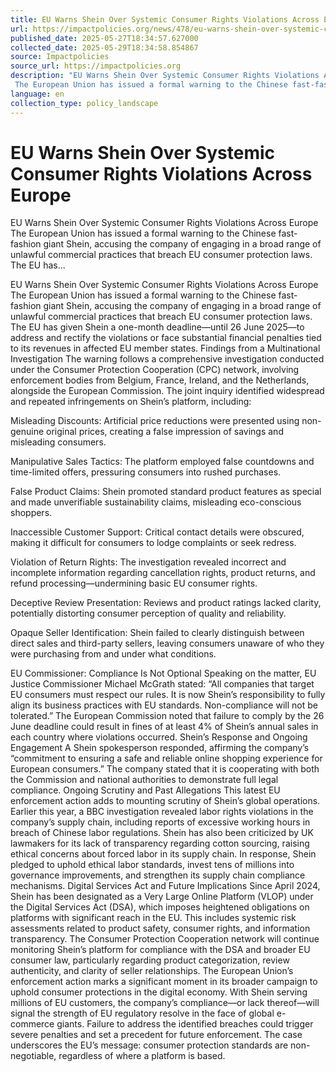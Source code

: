 ```yaml
---
title: EU Warns Shein Over Systemic Consumer Rights Violations Across Europe
url: https://impactpolicies.org/news/478/eu-warns-shein-over-systemic-consumer-rights-violations-across-europe
published_date: 2025-05-27T18:34:57.627000
collected_date: 2025-05-29T18:34:58.854867
source: Impactpolicies
source_url: https://impactpolicies.org
description: "EU Warns Shein Over Systemic Consumer Rights Violations Across Europe 
 The European Union has issued a formal warning to the Chinese fast-fashion giant Shein, accusing the company of engaging in a broad range of unlawful commercial practices that breach EU consumer protection laws. The EU has..."
language: en
collection_type: policy_landscape
---
```


# EU Warns Shein Over Systemic Consumer Rights Violations Across Europe

EU Warns Shein Over Systemic Consumer Rights Violations Across Europe 
 The European Union has issued a formal warning to the Chinese fast-fashion giant Shein, accusing the company of engaging in a broad range of unlawful commercial practices that breach EU consumer protection laws. The EU has...

EU Warns Shein Over Systemic Consumer Rights Violations Across Europe 
 The European Union has issued a formal warning to the Chinese fast-fashion giant Shein, accusing the company of engaging in a broad range of unlawful commercial practices that breach EU consumer protection laws. The EU has given Shein a one-month deadline—until 26 June 2025—to address and rectify the violations or face substantial financial penalties tied to its revenues in affected EU member states. 
 Findings from a Multinational Investigation 
 The warning follows a comprehensive investigation conducted under the Consumer Protection Cooperation (CPC) network, involving enforcement bodies from Belgium, France, Ireland, and the Netherlands, alongside the European Commission. The joint inquiry identified widespread and repeated infringements on Shein’s platform, including:

Misleading Discounts: Artificial price reductions were presented using non-genuine original prices, creating a false impression of savings and misleading consumers.

Manipulative Sales Tactics: The platform employed false countdowns and time-limited offers, pressuring consumers into rushed purchases.

False Product Claims: Shein promoted standard product features as special and made unverifiable sustainability claims, misleading eco-conscious shoppers.

Inaccessible Customer Support: Critical contact details were obscured, making it difficult for consumers to lodge complaints or seek redress.

Violation of Return Rights: The investigation revealed incorrect and incomplete information regarding cancellation rights, product returns, and refund processing—undermining basic EU consumer rights.

Deceptive Review Presentation: Reviews and product ratings lacked clarity, potentially distorting consumer perception of quality and reliability.

Opaque Seller Identification: Shein failed to clearly distinguish between direct sales and third-party sellers, leaving consumers unaware of who they were purchasing from and under what conditions.

EU Commissioner: Compliance Is Not Optional 
 Speaking on the matter, EU Justice Commissioner Michael McGrath stated: 
 “All companies that target EU consumers must respect our rules. It is now Shein’s responsibility to fully align its business practices with EU standards. Non-compliance will not be tolerated.” 
 The European Commission noted that failure to comply by the 26 June deadline could result in fines of at least 4% of Shein’s annual sales in each country where violations occurred. 
 Shein’s Response and Ongoing Engagement 
 A Shein spokesperson responded, affirming the company’s “commitment to ensuring a safe and reliable online shopping experience for European consumers.” The company stated that it is cooperating with both the Commission and national authorities to demonstrate full legal compliance. 
 Ongoing Scrutiny and Past Allegations 
 This latest EU enforcement action adds to mounting scrutiny of Shein’s global operations. Earlier this year, a BBC investigation revealed labor rights violations in the company’s supply chain, including reports of excessive working hours in breach of Chinese labor regulations. Shein has also been criticized by UK lawmakers for its lack of transparency regarding cotton sourcing, raising ethical concerns about forced labor in its supply chain. 
 In response, Shein pledged to uphold ethical labor standards, invest tens of millions into governance improvements, and strengthen its supply chain compliance mechanisms. 
 Digital Services Act and Future Implications 
 Since April 2024, Shein has been designated as a Very Large Online Platform (VLOP) under the Digital Services Act (DSA), which imposes heightened obligations on platforms with significant reach in the EU. This includes systemic risk assessments related to product safety, consumer rights, and information transparency. 
 The Consumer Protection Cooperation network will continue monitoring Shein’s platform for compliance with the DSA and broader EU consumer law, particularly regarding product categorization, review authenticity, and clarity of seller relationships. 
 The European Union’s enforcement action marks a significant moment in its broader campaign to uphold consumer protections in the digital economy. With Shein serving millions of EU customers, the company’s compliance—or lack thereof—will signal the strength of EU regulatory resolve in the face of global e-commerce giants. 
 Failure to address the identified breaches could trigger severe penalties and set a precedent for future enforcement. The case underscores the EU’s message: consumer protection standards are non-negotiable, regardless of where a platform is based.